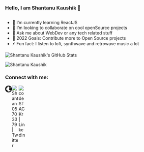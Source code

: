 ### Hello, I am Shantanu Kaushik 👋
  ##

- 🌱 I’m currently learning ReactJS
- 👯 I’m looking to collaborate on cool openSource projects
- 💬 Ask me about WebDev or any tech related stuff
- 🥅 2022 Goals: Contribute more to Open Source projects
- ⚡ Fun fact: I listen to lofi, synthwave and retrowave music a lot

![Shantanu Kaushik's GitHub Stats](https://github-readme-stats.vercel.app/api?username=Aloneduckling&theme=great-gatsby&show_icons=true)

![Shantanu Kaushik](https://github-readme-stats.vercel.app/api/top-langs/?username=Aloneduckling&theme=great-gatsby&count_private=true&show_icons=true)

### Connect with me:

[<img align="left" alt="myWebsite" width="22px" src="https://raw.githubusercontent.com/iconic/open-iconic/master/svg/globe.svg" />][website]
[<img align="left" alt="Shantan05703379 | Twitter" width="22px" src="https://cdn.jsdelivr.net/npm/simple-icons@v3/icons/twitter.svg" />][twitter]
[<img align="left" alt="codeSTACKr | LinkedIn" width="22px" src="https://cdn.jsdelivr.net/npm/simple-icons@v3/icons/linkedin.svg" />][linkedin]






[website]: https://shantanu-kaushik.herokuapp.com/
[twitter]: https://twitter.com/Shantan05703379
[linkedin]: https://www.linkedin.com/in/shantanu-kaushik-731258176/
